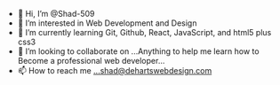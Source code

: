 - 👋 Hi, I’m @Shad-509
- 👀 I’m interested in Web Development and Design
- 🌱 I’m currently learning Git, Github, React, JavaScript, and html5 plus css3
- 💞️ I’m looking to collaborate on ...Anything to help me learn how to Become a professional web developer...
- 📫 How to reach me ...shad@dehartswebdesign.com

<!---
Shad-509/Shad-509 is a ✨ special ✨ repository because its `README.md` (this file) appears on your GitHub profile.
You can click the Preview link to take a look at your changes.
--->
